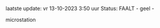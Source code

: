laatste update: 
vr 13-10-2023  3:50   uur 
Status: FAALT - geel - 
<div class="service Y">microstation</div>